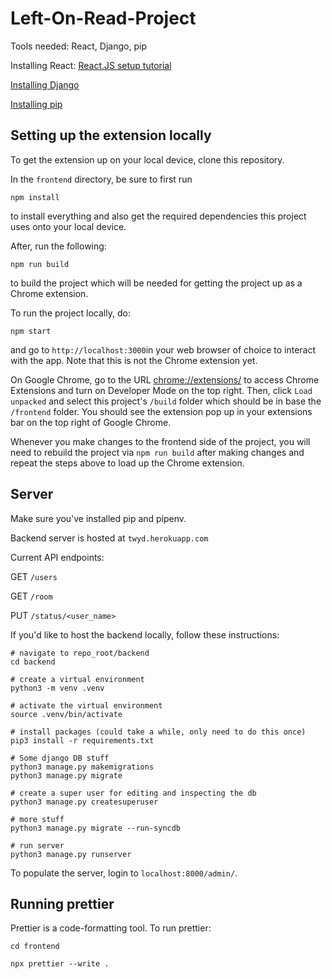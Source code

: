 # Left-On-Read-Project

Tools needed: React, Django, pip

Installing React: [React.JS setup tutorial](https://reactjs.org/tutorial/tutorial.html#setup-option-2-local-development-environment)

[Installing Django](https://docs.djangoproject.com/en/4.0/topics/install/)

[Installing pip](https://pip.pypa.io/en/stable/)


## Setting up the extension locally

To get the extension up on your local device, clone this repository.

In the `frontend` directory, be sure to first run
```
npm install
```
to install everything and also get the required dependencies this project uses onto your local device.

After, run the following:
```
npm run build
```
to build the project which will be needed for getting the project up as a Chrome extension.

To run the project locally, do:
```
npm start
```

and go to `http://localhost:3000`in your web browser of choice to interact with the app. Note that this is not the Chrome extension yet.


On Google Chrome, go to the URL [chrome://extensions/](chrome://extensions/) to access Chrome Extensions and turn on Developer Mode on the top right. Then, click `Load unpacked` and select this project's `/build` folder which should be in base the `/frontend` folder. You should see the extension pop up in your extensions bar on the top right of Google Chrome.

Whenever you make changes to the frontend side of the project, you will need to rebuild the project via `npm run build` after making changes and repeat the steps above to load up the Chrome extension.

## Server

Make sure you've installed pip and pipenv.

Backend server is hosted at `twyd.herokuapp.com`

Current API endpoints:

GET `/users`

GET `/room`

PUT `/status/<user_name>`

If you'd like to host the backend locally, follow these instructions:
```
# navigate to repo_root/backend
cd backend

# create a virtual environment
python3 -m venv .venv

# activate the virtual environment
source .venv/bin/activate

# install packages (could take a while, only need to do this once)
pip3 install -r requirements.txt

# Some django DB stuff
python3 manage.py makemigrations
python3 manage.py migrate

# create a super user for editing and inspecting the db
python3 manage.py createsuperuser

# more stuff
python3 manage.py migrate --run-syncdb

# run server
python3 manage.py runserver
```

To populate the server, login to `localhost:8000/admin/`.


## Running prettier

Prettier is a code-formatting tool. To run prettier:

```
cd frontend

npx prettier --write .
```
